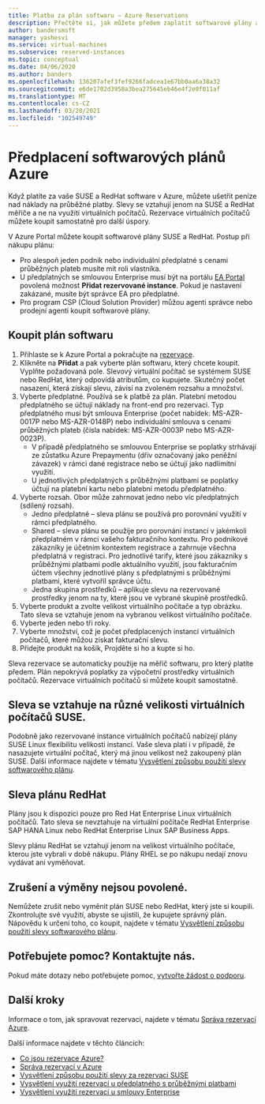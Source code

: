 ```yaml
---
title: Platba za plán softwaru – Azure Reservations
description: Přečtěte si, jak můžete předem zaplatit softwarové plány a ušetřit tak peníze nad náklady na průběžné platby.
author: bandersmsft
manager: yashesvi
ms.service: virtual-machines
ms.subservice: reserved-instances
ms.topic: conceptual
ms.date: 04/06/2020
ms.author: banders
ms.openlocfilehash: 136207afef3fef9266fadcea1e67bb0aa6a38a32
ms.sourcegitcommit: e6de1702d3958a3bea275645eb46e4f2e0f011af
ms.translationtype: MT
ms.contentlocale: cs-CZ
ms.lasthandoff: 03/20/2021
ms.locfileid: "102549749"
---
```

# <a name="prepay-for-azure-software-plans"></a>Předplacení softwarových plánů Azure

Když platíte za vaše SUSE a RedHat software v Azure, můžete ušetřit peníze nad náklady na průběžné platby. Slevy se vztahují jenom na SUSE a RedHat měřiče a ne na využití virtuálních počítačů. Rezervace virtuálních počítačů můžete koupit samostatně pro další úspory.

V Azure Portal můžete koupit softwarové plány SUSE a RedHat. Postup při nákupu plánu:

- Pro alespoň jeden podnik nebo individuální předplatné s cenami průběžných plateb musíte mít roli vlastníka.
- U předplatných se smlouvou Enterprise musí být na portálu [EA Portal](https://ea.azure.com/) povolená možnost **Přidat rezervované instance**. Pokud je nastavení zakázané, musíte být správce EA pro předplatné.
- Pro program CSP (Cloud Solution Provider) můžou agenti správce nebo prodejní agenti koupit softwarové plány.

## <a name="buy-a-software-plan"></a>Koupit plán softwaru

1. Přihlaste se k Azure Portal a pokračujte na [rezervace](https://portal.azure.com/#blade/Microsoft_Azure_Reservations/ReservationsBrowseBlade).
2. Klikněte na **Přidat** a pak vyberte plán softwaru, který chcete koupit.
Vyplňte požadovaná pole. Slevový virtuální počítač se systémem SUSE nebo RedHat, který odpovídá atributům, co kupujete. Skutečný počet nasazení, která získají slevu, závisí na zvoleném rozsahu a množství.
3. Vyberte předplatné. Používá se k platbě za plán.
Platební metodou předplatného se účtují náklady na front-end pro rezervaci. Typ předplatného musí být smlouva Enterprise (počet nabídek: MS-AZR-0017P nebo MS-AZR-0148P) nebo individuální smlouva s cenami průběžných plateb (čísla nabídek: MS-AZR-0003P nebo MS-AZR-0023P).
    - V případě předplatného se smlouvou Enterprise se poplatky strhávají ze zůstatku Azure Prepaymentu (dřív označovaný jako peněžní závazek) v rámci dané registrace nebo se účtují jako nadlimitní využití.
    - U jednotlivých předplatných s průběžnými platbami se poplatky účtují na platební kartu nebo platební metodu předplatného.
4. Vyberte rozsah. Obor může zahrnovat jedno nebo víc předplatných (sdílený rozsah).
    - Jedno předplatné – sleva plánu se používá pro porovnání využití v rámci předplatného.
    - Shared – sleva plánu se použije pro porovnání instancí v jakémkoli předplatném v rámci vašeho fakturačního kontextu. Pro podnikové zákazníky je účetním kontextem registrace a zahrnuje všechna předplatná v registraci. Pro jednotlivé tarify, které jsou zákazníky s průběžnými platbami podle aktuálního využití, jsou fakturačním účtem všechny jednotlivé plány s předplatnými s průběžnými platbami, které vytvořil správce účtu.
    - Jedna skupina prostředků – aplikuje slevu na rezervované prostředky jenom na ty, které jsou ve vybrané skupině prostředků.
5. Vyberte produkt a zvolte velikost virtuálního počítače a typ obrázku. Tato sleva se vztahuje jenom na vybranou velikost virtuálního počítače.
6. Vyberte jeden nebo tři roky.
7. Vyberte množství, což je počet předplacených instancí virtuálních počítačů, které můžou získat fakturační slevu.
8. Přidejte produkt na košík, Projděte si ho a kupte si ho.

Sleva rezervace se automaticky použije na měřič softwaru, pro který platíte předem. Plán nepokrývá poplatky za výpočetní prostředky virtuálních počítačů. Rezervace virtuálních počítačů si můžete koupit samostatně.

## <a name="discount-applies-to-different-suse-vm-sizes"></a>Sleva se vztahuje na různé velikosti virtuálních počítačů SUSE.

Podobně jako rezervované instance virtuálních počítačů nabízejí plány SUSE Linux flexibilitu velikosti instancí. Vaše sleva platí i v případě, že nasazujete virtuální počítač, který má jinou velikost než zakoupený plán SUSE. Další informace najdete v tématu [Vysvětlení způsobu použití slevy softwarového plánu](../../cost-management-billing/reservations/understand-suse-reservation-charges.md).

## <a name="redhat-plan-discount"></a>Sleva plánu RedHat

Plány jsou k dispozici pouze pro Red Hat Enterprise Linux virtuálních počítačů. Tato sleva se nevztahuje na virtuální počítače RedHat Enterprise SAP HANA Linux nebo RedHat Enterprise Linux SAP Business Apps.

Slevy plánu RedHat se vztahují jenom na velikost virtuálního počítače, kterou jste vybrali v době nákupu. Plány RHEL se po nákupu nedají znovu vydávat ani vyměňovat.


## <a name="cancellation-and-exchanges-not-allowed"></a>Zrušení a výměny nejsou povolené.

Nemůžete zrušit nebo vyměnit plán SUSE nebo RedHat, který jste si koupili. Zkontrolujte své využití, abyste se ujistili, že kupujete správný plán. Nápovědu k určení toho, co koupit, najdete v tématu [Vysvětlení způsobu použití slevy softwarového plánu](../../cost-management-billing/reservations/understand-suse-reservation-charges.md).

## <a name="need-help-contact-us"></a>Potřebujete pomoc? Kontaktujte nás.

Pokud máte dotazy nebo potřebujete pomoc, [vytvořte žádost o podporu](https://portal.azure.com/#blade/Microsoft_Azure_Support/HelpAndSupportBlade/newsupportrequest).

## <a name="next-steps"></a>Další kroky

Informace o tom, jak spravovat rezervaci, najdete v tématu [Správa rezervací Azure](../../cost-management-billing/reservations/manage-reserved-vm-instance.md).

Další informace najdete v těchto článcích:

- [Co jsou rezervace Azure?](../../cost-management-billing/reservations/save-compute-costs-reservations.md)
- [Správa rezervací v Azure](../../cost-management-billing/reservations/manage-reserved-vm-instance.md)
- [Vysvětlení způsobu použití slevy za rezervaci SUSE](../../cost-management-billing/reservations/understand-suse-reservation-charges.md)
- [Vysvětlení využití rezervací u předplatného s průběžnými platbami](../../cost-management-billing/reservations/understand-reserved-instance-usage.md)
- [Vysvětlení využití rezervací u smlouvy Enterprise](../../cost-management-billing/reservations/understand-reserved-instance-usage-ea.md)
